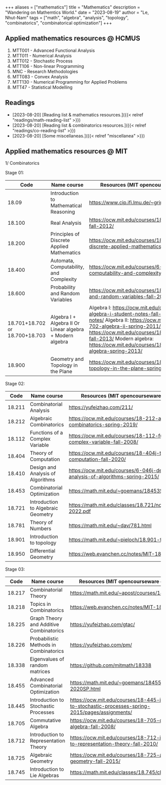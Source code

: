 +++
aliases = ["mathematics"]
title = "Mathematics"
description = "Wandering on Mathemtics World."
date = "2023-08-19"
author = "Le, Nhut-Nam"
tags = ["math", "algebra", "analysis", "topology", "combinatorics", "combinatorical optimization"]
+++

## Applied mathematics resources @ HCMUS

1. MTT001 - Advanced Functional Analysis
2. MTT011 - Numerical Analysis
3. MTT012 - Stochastic Process
4. MTT106 - Non-linear Programming
5. MNC - Research Methodologies
6. MTT083 - Convex Analysis
7. MTT130 - Numerical Programming for Applied Problems
8. MTT47 - Statistical Modelling

## Readings

- [2023-08-20] [Reading list & mathematics resources.]({{< relref "readings/math-reading-list" >}})
- [2023-08-20] [Reading list & combinatorics resources.]({{< relref "readings/co-reading-list" >}})
- [2023-08-20] [Some miscellaneas.]({{< relref "miscellanea" >}})

## Applied mathematics resources @ MIT

1/ Combinatorics

Stage 01:

| Code                           | Name course                                               | Resources (MIT opencourseware or others)                                                                                                                                                                                                                                                                                                        |
| ------------------------------ | --------------------------------------------------------- | ----------------------------------------------------------------------------------------------------------------------------------------------------------------------------------------------------------------------------------------------------------------------------------------------------------------------------------------------- |
| 18.09                          | Introduction to Mathematical Reasoning                    | https://www.cip.ifi.lmu.de/~grinberg/t/21fin/index.html                                                                                                                                                                                                                                                                                         |
| 18.100                         | Real Analysis                                             | https://ocw.mit.edu/courses/18-100c-real-analysis-fall-2012/                                                                                                                                                                                                                                                                                    |
| 18.200                         | Principles of Discrete Applied Mathematics                | https://ocw.mit.edu/courses/18-310-principles-of-discrete-applied-mathematics-fall-2013/                                                                                                                                                                                                                                                        |
| 18.400                         | Automata, Computability, and Complexity                   | https://ocw.mit.edu/courses/6-045j-automata-computability-and-complexity-spring-2011/                                                                                                                                                                                                                                                           |
| 18.600                         | Probability and Random Variables                          | https://ocw.mit.edu/courses/18-600-probability-and-random-variables-fall-2019/                                                                                                                                                                                                                                                                  |
| 18.701+18.702 or 18.700+18.703 | Algebra I + Algebra II Or Linear algebra + Modern algebra | Algebra I: https://ocw.mit.edu/courses/res-18-011-algebra-i-student-notes-fall-2021/pages/student-notes/ Algebra II: https://ocw.mit.edu/courses/18-702-algebra-ii-spring-2011/ Or: Linear algebra: https://ocw.mit.edu/courses/18-700-linear-algebra-fall-2013/ Modern algebra: https://ocw.mit.edu/courses/18-703-modern-algebra-spring-2013/ |
| 18.900                         | Geometry and Topology in the Plane                        | https://ocw.mit.edu/courses/18-900-geometry-and-topology-in-the-plane-spring-2023/                                                                                                                                                                                                                                                              |

Stage 02:

| Code   | Name course                        | Resources (MIT opencourseware or others)                                          |
| ------ | ---------------------------------- | --------------------------------------------------------------------------------- |
| 18.211 | Combinatorial Analysis             | https://yufeizhao.com/211/                                                        |
| 18.212 | Algebraic Combinatorics            | https://ocw.mit.edu/courses/18-212-algebraic-combinatorics-spring-2019/           |
| 18.112 | Functions of a Complex Variable    | https://ocw.mit.edu/courses/18-112-functions-of-a-complex-variable-fall-2008/     |
| 18.404 | Theory of Computation              | https://ocw.mit.edu/courses/18-404j-theory-of-computation-fall-2020/              |
| 18.410 | Design and Analysis of Algorithms  | https://ocw.mit.edu/courses/6-046j-design-and-analysis-of-algorithms-spring-2015/ |
| 18.453 | Combinatorial Optimization         | https://math.mit.edu/~goemans/18453S17/18453.html                                 |
| 18.721 | Introduction to Algebraic Geometry | https://math.mit.edu/classes/18.721/notes/ag-jan26-2022.pdf                       |
| 18.781 | Theory of Numbers                  | https://math.mit.edu/~dav/781.html                                                |
| 18.901 | Introduction to topology           | https://math.mit.edu/~pieloch/18.901-fall-2023.html                               |
| 18.950 | Differential Geometry              | https://web.evanchen.cc/notes/MIT-18-950.pdf                                      |

Stage 03:

| Code   | Name course                             | Resources (MIT opencourseware or others)                                                               |
| ------ | --------------------------------------- | ------------------------------------------------------------------------------------------------------ |
| 18.217 | Combinatorial Theory                    | https://math.mit.edu/~apost/courses/18.217/                                                            |
| 18.218 | Topics in Combinatorics                 | https://web.evanchen.cc/notes/MIT-18-218.pdf                                                           |
| 18.225 | Graph Theory and Additive Combinatorics | https://yufeizhao.com/gtac/                                                                            |
| 18.226 | Probabilistic Methods in Combinatorics  | https://yufeizhao.com/pm/                                                                              |
| 18.338 | Eigenvalues of random matrices          | https://github.com/mitmath/18338                                                                       |
| 18.455 | Advanced Combinatorial Optimization     | https://math.mit.edu/~goemans/18455-2020SP.html                                                        |
| 18.445 | Introduction to Stochastic Processes    | https://ocw.mit.edu/courses/18-445-introduction-to-stochastic-processes-spring-2015/pages/assignments/ |
| 18.705 | Commutative Algebra                     | https://ocw.mit.edu/courses/18-705-commutative-algebra-fall-2008/                                      |
| 18.712 | Introduction to Representation Theory   | https://ocw.mit.edu/courses/18-712-introduction-to-representation-theory-fall-2010/                    |
| 18.725 | Algebraic Geometry                      | https://ocw.mit.edu/courses/18-725-algebraic-geometry-fall-2015/                                       |
| 18.745 | Introduction to Lie Algebras            | https://math.mit.edu/classes/18.745/classnotes.html                                                    |
